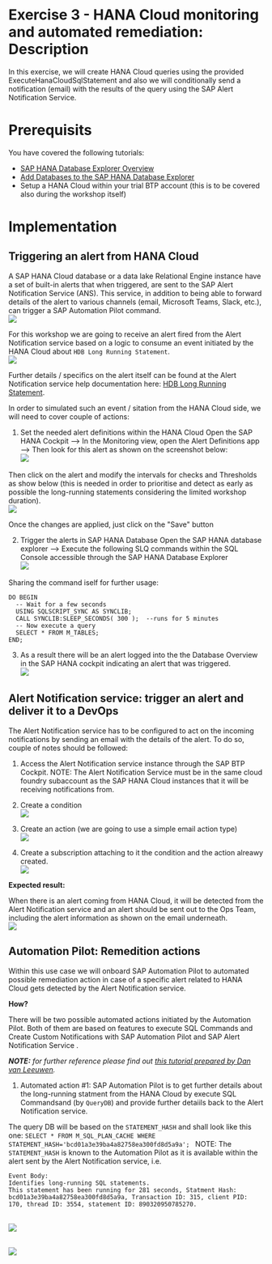 # Exercise 3 - HANA Cloud monitoring and automated remediation:  Description

In this exercise, we will create HANA Cloud queries using the provided ExecuteHanaCloudSqlStatement and also we will conditionally send a notification (email) with the results of the query using the SAP Alert Notification Service. 

# Prerequisits
You have covered the following tutorials: 
- [SAP HANA Database Explorer Overview]([url](https://developers.sap.com/tutorials/hana-dbx-overview.html))
- [Add Databases to the SAP HANA Database Explorer]([url](https://developers.sap.com/tutorials/hana-dbx-connections.html))
- Setup a HANA Cloud within your trial BTP account (this is to be covered also during the workshop itself)

# Implementation

## Triggering an alert from HANA Cloud

A SAP HANA Cloud database or a data lake Relational Engine instance have a set of built-in alerts that when triggered, are sent to the SAP Alert Notification Service (ANS). This service, in addition to being able to forward details of the alert to various channels (email, Microsoft Teams, Slack, etc.), can trigger a SAP Automation Pilot command. 
<br>![](/exercises/ex2/images/02_01.png)

For this workshop we are going to receive an alert fired from the Alert Notification service based on a logic to consume an event initiated by the HANA Cloud about `HDB Long Running Statement`.
<br>![](/exercises/ex2/images/02_02.png)

Further details / specifics on the alert itself can be found at the Alert Notification service help documentation here: [HDB Long Running Statement](https://help.sap.com/docs/ALERT_NOTIFICATION/5967a369d4b74f7a9c2b91f5df8e6ab6/0bf53562d11548abb66a01444a25b070.html). 

In order to simulated such an event / sitation from the HANA Cloud side, we will need to cover couple of actions: 

1. Set the needed alert definitions within the HANA Cloud 
Open the SAP HANA Cockpit --> In the Monitoring view, open the Alert Definitions app -->  Then look for this alert as shown on the screenshot below: 
<br>![](/exercises/ex2/images/02_06.png)

Then click on the alert and modify the intervals for checks and Thresholds as show below (this is needed in order to prioritise and detect as early as possible the long-running statements considering the limited workshop duration). 
<br>![](/exercises/ex2/images/02_07.png)

Once the changes are applied, just click on the "Save" button

2. Trigger the alerts in SAP HANA Database 
Open the SAP HANA database explorer --> Execute the following SLQ commands within the SQL Console accessible through the SAP HANA Database Explorer
<br>![](/exercises/ex2/images/02_05.png)

Sharing the command iself for further usage: 
```
DO BEGIN
  -- Wait for a few seconds
  USING SQLSCRIPT_SYNC AS SYNCLIB;
  CALL SYNCLIB:SLEEP_SECONDS( 300 );  --runs for 5 minutes
  -- Now execute a query
  SELECT * FROM M_TABLES;
END;
```

3. As a result there will be an alert logged into the the Database Overview in the SAP HANA cockpit indicating an alert that was triggered. 
<br>![](/exercises/ex2/images/02_08.png)

## Alert Notification service: trigger an alert and deliver it to a DevOps 

The Alert Notification service has to be configured to act on the incoming notifications by sending an email with the details of the alert. To do so, couple of notes should be followed: 

1. Access the Alert Notification service instance through the SAP BTP Cockpit. 
NOTE: The Alert Notification Service must be in the same cloud foundry subaccount as the SAP HANA Cloud instances that it will be receiving notifications from.

2. Create a condition 
<br>![](/exercises/ex2/images/02_09.png)

3. Create an action (we are going to use a simple email action type) 
<br>![](/exercises/ex2/images/02_10.png)

4. Create a subscription attaching to it the condition and the action alreawy created. 
<br>![](/exercises/ex2/images/02_11.png)

**Expected result:**

When there is an alert coming from HANA Cloud, it will be detected from the Alert Notification service and an alert should be sent out to the Ops Team, including the alert information as shown on the email underneath. 
<br>![](/exercises/ex2/images/02_12.png)



## Automation Pilot: Remedition actions 

Within this use case we will onboard SAP Automation Pilot to automated possible remediation action in case of a specific alert related to HANA Cloud gets detected by the Alert Notification service. 

**How?**

There will be two possible automated actions initiated by the Automation Pilot. Both of them are based on features to execute SQL Commands and Create Custom Notifications with SAP Automation Pilot and SAP Alert Notification Service . 

_**NOTE:** for further reference please find out [this tutorial prepared by Dan van Leeuwen](https://developers.sap.com/tutorials/hana-cloud-alerts-custom.html)._

1. Automated action #1: 
SAP Automation Pilot is to get further details about the long-running statment from the HANA Cloud by execute SQL Commandsand (by `QueryDB`)  and provide further detaiils back to the Alert Notification service. 

The query DB will be based on the `STATEMENT_HASH` and shall look like this one: 
```SELECT * FROM M_SQL_PLAN_CACHE WHERE STATEMENT_HASH='bcd01a3e39ba4a82758ea300fd8d5a9a'; ```
NOTE: The `STATEMENT_HASH` is known to the Automation Pilot as it is available within the alert sent by the Alert Notification service, i.e. 

```
Event Body:
Identifies long-running SQL statements.
This statement has been running for 281 seconds, Statment Hash: bcd01a3e39ba4a82758ea300fd8d5a9a, Transaction ID: 315, client PID: 170, thread ID: 3554, statement ID: 890320950785270.
```








<br>![](/exercises/ex2/images/02_03.png)

<br>![](/exercises/ex2/images/02_04.png)

